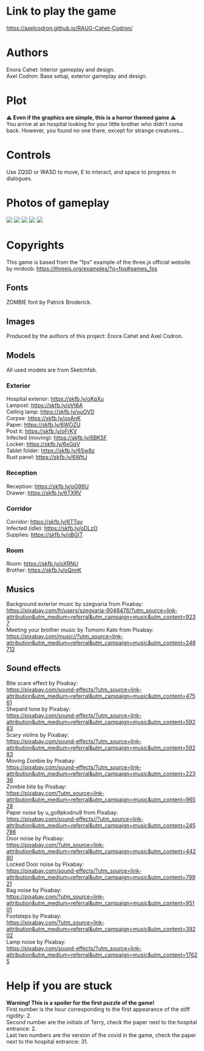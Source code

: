 # Link to play the game
https://axelcodron.github.io/RAUG-Cahet-Codron/

# Authors
Enora Cahet: Interior gameplay and design.  
Axel Codron: Base setup, exterior gameplay and design.

# Plot
**⚠️ Even if the graphics are simple, this is a horror themed game ⚠️**  
You arrive at an hospital looking for your little brother who didn't come back. However, you found no one there, except for strange creatures...

# Controls
Use ZQSD or WASD to move, E to interact, and space to progress in dialogues.

# Photos of gameplay
![ ](public/gameplay-images/hospital.png)
![ ](public/gameplay-images/corpse.png)
![ ](public/gameplay-images/reception.png)
![ ](public/gameplay-images/corridor.png)
![ ](public/gameplay-images/room.png)

# Copyrights
This game is based from the "fps" example of the three.js official website by mrdoob:
https://threejs.org/examples/?q=fps#games_fps

## Fonts
ZOMBIE font by Patrick Broderick.

## Images
Produced by the authors of this project: Enora Cahet and Axel Codron.

## Models
All used models are from Sketchfab.

### Exterior
Hospital exterior: https://skfb.ly/oKpXu  
Lampost: https://skfb.ly/oVt6A  
Ceiling lamp: https://skfb.ly/ouOVD  
Corpse: https://skfb.ly/ooAnK  
Paper: https://skfb.ly/6WOZU  
Post it: https://skfb.ly/oFrKV  
Infected (moving): https://skfb.ly/6BKSF  
Locker: https://skfb.ly/6xGqV  
Tablet folder: https://skfb.ly/6Sw8z  
Rust panel: https://skfb.ly/6WttJ  

### Reception
Reception: https://skfb.ly/oG98U  
Drawer: https://skfb.ly/6TXRV  

### Corridor
Corridor: https://skfb.ly/6TTqv  
Infected (idle): https://skfb.ly/oDLzO  
Supplies: https://skfb.ly/oBGIT  

### Room
Room: https://skfb.ly/oXRNU  
Brother: https://skfb.ly/oQnnK  

## Musics
Background exterior music by szegvaria from Pixabay:  
https://pixabay.com/fr/users/szegvaria-9048476/?utm_source=link-attribution&utm_medium=referral&utm_campaign=music&utm_content=9237  
Meeting your brother music by Tomomi Kato from Pixabay:  
https://pixabay.com/music//?utm_source=link-attribution&utm_medium=referral&utm_campaign=music&utm_content=248712  

## Sound effects
Bite scare effect by Pixabay:  
https://pixabay.com/sound-effects/?utm_source=link-attribution&utm_medium=referral&utm_campaign=music&utm_content=47561  
Shepard tone by Pixabay:  
https://pixabay.com/sound-effects/?utm_source=link-attribution&utm_medium=referral&utm_campaign=music&utm_content=59283  
Scary violins by Pixabay:  
https://pixabay.com/sound-effects/?utm_source=link-attribution&utm_medium=referral&utm_campaign=music&utm_content=59283  
Moving Zombie by Pixabay:  
https://pixabay.com/sound-effects/?utm_source=link-attribution&utm_medium=referral&utm_campaign=music&utm_content=22336  
Zombie bite by Pixabay:  
https://pixabay.com/?utm_source=link-attribution&utm_medium=referral&utm_campaign=music&utm_content=96528  
Paper noise by u_go9pkxdnu9 from Pixabay:  
https://pixabay.com/sound-effects//?utm_source=link-attribution&utm_medium=referral&utm_campaign=music&utm_content=245786  
Door noise by Pixabay:  
https://pixabay.com/?utm_source=link-attribution&utm_medium=referral&utm_campaign=music&utm_content=44280  
Locked Door noise by Pixabay:  
https://pixabay.com/sound-effects/?utm_source=link-attribution&utm_medium=referral&utm_campaign=music&utm_content=79921  
Bag noise by Pixabay:  
https://pixabay.com/?utm_source=link-attribution&utm_medium=referral&utm_campaign=music&utm_content=95101  
Footsteps by Pixabay:  
https://pixabay.com/?utm_source=link-attribution&utm_medium=referral&utm_campaign=music&utm_content=39202  
Lamp noise by Pixabay:  
https://pixabay.com/sound-effects/?utm_source=link-attribution&utm_medium=referral&utm_campaign=music&utm_content=17625  

# Help if you are stuck
**Warning! This is a spoiler for the first puzzle of the game!**  
First number is the hour corresponding to the first appearance of the stiff rigidity: 2.  
Second number are the initials of Terry, check the paper next to the hospital entrance: 2.  
Last two numbers are the version of the covid in the game, check the paper next to the hospital entrance: 31.
